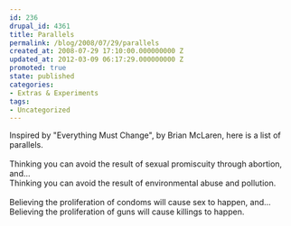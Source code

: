 ```yaml
---
id: 236
drupal_id: 4361
title: Parallels
permalink: /blog/2008/07/29/parallels
created_at: 2008-07-29 17:10:00.000000000 Z
updated_at: 2012-03-09 06:17:29.000000000 Z
promoted: true
state: published
categories:
- Extras & Experiments
tags:
- Uncategorized
---
```

Inspired by "Everything Must Change", by Brian McLaren, here is a list of parallels.<br /><br />Thinking you can avoid the result of sexual promiscuity through abortion, and...<br />Thinking you can avoid the result of environmental abuse and pollution.<br /><br />Believing the proliferation of condoms will cause sex to happen, and...<br />Believing the proliferation of guns will cause killings to happen.
